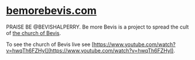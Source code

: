 # [bemorebevis.com](http://bemorebevis.com/)

PRAISE BE @BEVISHALPERRY. Be more Bevis is a project to spread the cult of [the church of Bevis](http://bemorebevis.com/religion).

To see the church of Bevis live see [https://www.youtube.com/watch?v=hwqTh6FZHyI](https://www.youtube.com/watch?v=hwqTh6FZHyI). 

